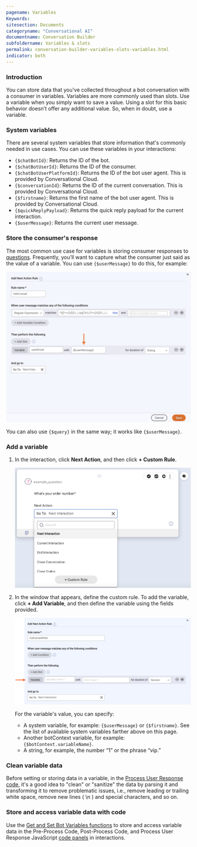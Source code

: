```yaml
---
pagename: Variables
Keywords:
sitesection: Documents
categoryname: "Conversational AI"
documentname: Conversation Builder
subfoldername: Variables & slots
permalink: conversation-builder-variables-slots-variables.html
indicator: both
---
```


### Introduction

You can store data that you’ve collected throughout a bot conversation with a consumer in variables. Variables are more commonly used than slots. Use a variable when you simply want to save a value. Using a slot for this basic behavior doesn’t offer any additional value. So, when in doubt, use a variable.

### System variables

There are several system variables that store information that's commonly needed in use cases. You can use these variables in your interactions:

* `{$chatBotId}`: Returns the ID of the bot.
* `{$chatBotUserId}`: Returns the ID of the consumer.
* `{$chatBotUserPlatformId}`: Returns the ID of the bot user agent. This is provided by Conversational Cloud.
* `{$conversationId}`: Returns the ID of the current conversation. This is provided by Conversational Cloud.
* `{$firstname}`: Returns the first name of the bot user agent. This is provided by Conversational Cloud.
* `{$quickReplyPayload}`: Returns the quick reply payload for the current interaction.
* `{$userMessage}`: Returns the current user message.

### Store the consumer's response

The most common use case for variables is storing consumer responses to [questions](conversation-builder-interactions-questions.html). Frequently, you’ll want to capture what the consumer just said as the value of a variable. You can use `{$userMessage}` to do this, for example:

<img width="700" src="img/ConvoBuilder/storeUserResponse.png" alt="Storing the consumer's most recent message in a variable in a rule">

You can also use `{$query}` in the same way; it works like `{$userMessage}`.

### Add a variable

1. In the interaction, click **Next Action**, and then click **+ Custom Rule**.

    <img width="600" src="img/ConvoBuilder/var_customrule.png" alt="The Custom Rule button that appears at the bottom of the dropdown when you click Next Action">

2. In the window that appears, define the custom rule. To add the variable, click **+ Add Variable**, and then define the variable using the fields provided.

    <img width="800" src="img/ConvoBuilder/var_specify.png" alt="The fields for definining a variable in a rule">

    For the variable's value, you can specify:
    * A system variable, for example: `{$userMessage}` or `{$firstname}`. See the list of available system variables farther above on this page.
    * Another botContext variable, for example: `{$botContext.variableName}`.
    * A string, for example, the number “1” or the phrase “vip.”

### Clean variable data

Before setting or storing data in a variable, in the [Process User Response code](conversation-builder-interactions-configuration-custom-code.html#process-user-response), it's a good idea to "clean" or "sanitize" the data by parsing it and transforming it to remove problematic issues, i.e., remove leading or trailing white space, remove new lines ( \\n ) and special characters, and so on.

### Store and access variable data with code

Use the [Get and Set Bot Variables functions](conversation-builder-scripting-functions-get-set-session-data.html#get-and-set-bot-variable) to store and access variable data in the Pre-Process Code, Post-Process Code, and Process User Response JavaScript [code panels](conversation-builder-interactions-configuration-custom-code.html) in interactions.
